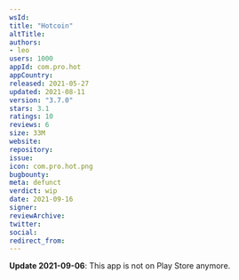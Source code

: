 ```yaml
---
wsId: 
title: "Hotcoin"
altTitle: 
authors:
- leo
users: 1000
appId: com.pro.hot
appCountry: 
released: 2021-05-27
updated: 2021-08-11
version: "3.7.0"
stars: 3.1
ratings: 10
reviews: 6
size: 33M
website: 
repository: 
issue: 
icon: com.pro.hot.png
bugbounty: 
meta: defunct
verdict: wip
date: 2021-09-16
signer: 
reviewArchive:
twitter: 
social:
redirect_from:
---
```


**Update 2021-09-06**: This app is not on Play Store anymore.
